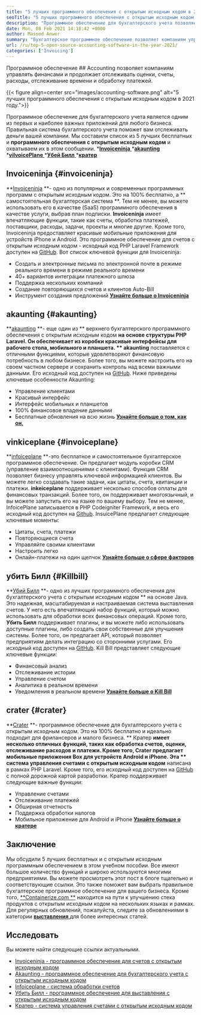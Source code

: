 ```yaml
---
title: "5 лучших программного обеспечения с открытым исходным кодом в 2021 году." 
seoTitle: "5 лучших программного обеспечения с открытым исходным кодом в 2021 году." 
description: "Программное обеспечение для бухгалтерского учета позволяет предприятиям отслеживать и выходить на деньги. Выберите правильное программное обеспечение для выставления счетов и проведите жесткие сцепления с финансами." 
date: Mon, 08 Feb 2021 14:18:42 +0000
author: Masood Anwer
summary: "Бухгалтерское программное обеспечение позволяет компаниям управлять финансами и продолжает отслеживать оценки, счета, расходы, отслеживание времени и обработку платежей." 
url: /ru/top-5-open-source-accounting-software-in-the-year-2021/
categories: ['Invoicing']
---
```


Программное обеспечение ## Accounting позволяет компаниям управлять финансами и продолжает отслеживать оценки, счеты, расходы, отслеживание времени и обработку платежей.

{{< figure align=center src="images/accounting-software.png" alt="5 лучших программного обеспечения с открытым исходным кодом в 2021 году.">}}

Программное обеспечение для бухгалтерского учета является одним из первых и наиболее важных приложений для любого бизнеса. Правильная система бухгалтерского учета поможет вам отслеживать деньги вашей компании. Мы составили список из 5 лучших бесплатных и **программного обеспечения с открытым исходным кодом**  и охватываем их в этом сообщении.
  *[**Invoiceninja** ][1]
  *[**akaunting** ][2]
  *[**vilvoicePlane** ][3]
  *[**Убей Билл** ][4]
  *[**кратер** ][5]

## Invoiceninja   {#invoiceninja}
**[Invoiceninja][6]  **- одно из популярных и современных программных программ с открытым исходным кодом. Это на 100% бесплатно, а **  самостоятельная бухгалтерская система **. Тем не менее, вы можете использовать его в качестве (SaaS) программного обеспечения в качестве услуги, выбрав план подписки.  **Invoiceninja**   имеет впечатляющие функции, такие как счеты, обработка платежей, поставщики, расходы, задачи, проекты и многие другие. Кроме того, Invoiceninja предоставляет красивые мобильные приложения для устройств iPhone и Android. Это программное обеспечение для счетов с открытым исходным кодом - исходный код PHP Laravel Framework доступен на [GitHub][7].
Вот список ключевой функции для Invoiceninja:
  * Создать и электронные письма по электронной почте в режиме реального времени в режиме реального времени
  * 40+ вариантов интеграции платежного шлюза
  * Поддержка нескольких компаний
  * Создание повторяющихся счетов и клиентов Auto-Bill
  * Инструмент создания предложений
**[Узнайте больше о Invoiceninja][8]** 

## akaunting   {#akaunting}
**[akaunting][9]  **- еще один из **  верхнего бухгалтерского программного обеспечения с открытым исходным кодом  **на основе структуры PHP Laravel. Он обеспечивает из коробки красивые интерфейсы для рабочего стола, мобильного и планшета. **  akaunting**  поставляется с отличными функциями, которые удовлетворяют финансовую потребность в любом бизнесе. Более того, вы можете настроить его на своем частном сервере и сохранить контроль над всеми важными данными. Его исходный код доступен на [GitHub][10].
Ниже приведены ключевые особенности Akaunting:
  * Управление клиентами
  * Красивый интерфейс
  * Интерфейс мобильных и планшетов
  * 100% финансовое владение данными
  * Бесплатные обновления на всю жизнь
**[Узнайте больше о том, как он,][11]** 

## vinkiceplane   {#invoiceplane}
**[infoiceplane][12] **-это бесплатное и самостоятельное бухгалтерское программное обеспечение. Он предлагает модуль коробки CRM (управление взаимоотношениями с клиентами). Функция CRM позволяет бизнесу управлять ключевой информацией клиентов. Вы можете легко создавать такие задачи, как цитаты, счета, квитанции и платежи.  **inkeiceplane**   поддерживает несколько способов оплаты для финансовых транзакций. Более того, он поддерживает многоязычный, и вы можете запустить его на языке по вашему выбору. Тем не менее, InfoicePlane записывается в PHP Codeigniter Framework, и весь его исходный код доступен на [Github][13].
InsuicePlane предлагает следующие ключевые моменты:
  * Цитаты, счета, платежи
  * Повторяющиеся счета
  * Управляйте своими клиентами
  * Настроить легко
  * Онлайн-платежи на один щелчок
**[Узнайте больше о сфере факторов][14]** 

## убить Билл   {#Killbill}
**[Убий Билл][15]  **- одно из лучших программного обеспечения для бухгалтерского учета с открытым исходным кодом **  на основе Java. Это надежная, масштабируемая и настраиваемая система выставления счетов. У него есть впечатляющий набор функций, который можно использовать для обработки всех финансовых операций. Кроме того,  **Убить Билл**   поддерживает плагины, и вы можете либо использовать доступные плагины, либо создать свои собственные для улучшения системы. Более того, он предлагает API, который позволяет предприятиям делать интеграцию со сторонними услугами. Его исходный код доступен на [GitHub][16].
Kill Bill представляет следующие ключевые функции:
  * Финансовый анализ
  * Отслеживание истории
  * Управление счетом
  * Аналитика в реальном времени
  * Уведомления в реальном времени
**[Узнайте больше о Kill Bill][17]** 

## crater   {#crater}
**[Crater][18]  **- программное обеспечение для бухгалтерского учета с открытым исходным кодом. Это на 100% бесплатно и идеально подходит для фрилансеров и малого бизнеса. **  Кратер  **имеет несколько отличных функций, таких как обработка счетов, оценки, отслеживание расходов и платежи. Кроме того, Crater предлагает мобильные приложения Box для устройств Android и iPhone. Эта **  система управления счетами с открытым исходным кодом**  написана в рамках PHP Laravel. Кроме того, его исходный код доступен на [GitHub][19] с полной дорожной картой разработки.
Кратер поддерживает следующие важные функции:
  * Управление счетами
  * Отслеживание платежей
  * Обширная отчетность
  * Поддержка обработки налогов
  * Мобильное приложение для Android и iPhone
**[Узнайте больше о кратере][20]** 

## Заключение
Мы обсудили 5 лучших бесплатных и с открытым исходным программным обеспечением в этом учебном пособии. Все имеют большое количество функций и широко используются многими предприятиями. Вы можете просмотреть этот пост в блоге тщательно и соответствующие ссылки. Это также поможет вам выбрать правильное бухгалтерское программное обеспечение для вашего бизнеса.
Кроме того, [**Containerize.com **][21] находится на пути к улучшению стека продуктов с открытым исходным кодом на нескольких языках и рамках. Для регулярных обновлений, пожалуйста, следите за обновлениями в категории [ **выставления**  ][22] для более интересных статей.

## Исследовать
Вы можете найти следующие ссылки актуальными.
  * [Invoiceninja - программное обеспечение для счетов с открытым исходным кодом][23]
  * [Akaunting - программное обеспечение для бухгалтерского учета с открытым исходным кодом][24]
  * [Infoiceplane - система обработки счетов][25]
  * [Убить Билл - программное обеспечение для выставления с открытым исходным кодом][26]
  * [Кратер - система управления счетами с открытым исходным кодом][27]

  
[1]: #InvoiceNinja
[2]: #Akaunting
[3]: #InvoicePlane
[4]: #KillBill
[5]: #Crater
[6]: https://products.containerize.com/invoicing/invoiceninja
[7]: https://github.com/invoiceninja/invoiceninja
[8]: https://www.invoiceninja.com
[9]: https://products.containerize.com/invoicing/akaunting
[10]: https://github.com/akaunting/akaunting
[11]: https://akaunting.com
[12]: https://products.containerize.com/invoicing/invoiceplane
[13]: https://github.com/InvoicePlane/InvoicePlane
[14]: https://www.invoiceplane.com
[15]: https://products.containerize.com/invoicing/killbill
[16]: https://github.com/killbill/killbill
[17]: https://killbill.io
[18]: https://products.containerize.com/invoicing/crater
[19]: https://github.com/bytefury/crater
[20]: https://craterapp.com
[21]: https://containerize.com
[22]: https://blog.containerize.com/category/invoicing/
[23]: https://products.containerize.com/invoicing/invoiceninja/
[24]: https://products.containerize.com/invoicing/akaunting/
[25]: https://products.containerize.com/invoicing/invoiceplane/
[26]: https://products.containerize.com/invoicing/killbill/
[27]: https://products.containerize.com/invoicing/crater/
